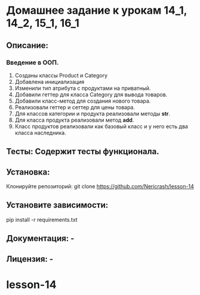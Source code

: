 # Домашнее задание к урокам 14_1, 14_2, 15_1, 16_1
## Описание: 
### Введение в ООП. 
1. Созданы классы Product и Category
2. Добавлена инициализация
3. Изменили тип атрибута с продуктами на приватный.
4. Добавили геттер для класса Category для вывода товаров.
5. Добавили класс-метод для создания нового товара.
6. Реализовали геттер и сеттер для цены товара.
7. Для классов категории и продукта реализовали методы __str__.
8. Для класса продукта реализовали метод __add__.
9. Класс продуктов реализовали как базовый класс и у него есть два класса наследника.
## Тесты: Содержит тесты функционала.
## Установка:
Клонируйте репозиторий: git clone https://github.com/Nericrash/lesson-14
## Установите зависимости:
pip install -r requirements.txt
## Документация: - 
## Лицензия: - 
# lesson-14
